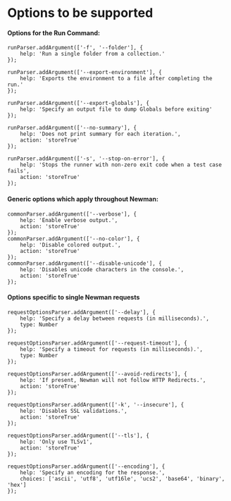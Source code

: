 # Options to be supported

#### Options for the Run Command:

    runParser.addArgument(['-f', '--folder'], {
        help: 'Run a single folder from a collection.'
    });

    runParser.addArgument(['--export-environment'], {
        help: 'Exports the environment to a file after completing the run.'
    });

    runParser.addArgument(['--export-globals'], {
        help: 'Specify an output file to dump Globals before exiting'
    });

    runParser.addArgument(['--no-summary'], {
        help: 'Does not print summary for each iteration.',
        action: 'storeTrue'
    });

    runParser.addArgument(['-s', '--stop-on-error'], {
        help: 'Stops the runner with non-zero exit code when a test case fails',
        action: 'storeTrue'
    });

#### Generic options which apply throughout Newman:

    commonParser.addArgument(['--verbose'], {
        help: 'Enable verbose output.',
        action: 'storeTrue'
    });
    commonParser.addArgument(['--no-color'], {
        help: 'Disable colored output.',
        action: 'storeTrue'
    });
    commonParser.addArgument(['--disable-unicode'], {
        help: 'Disables unicode characters in the console.',
        action: 'storeTrue'
    });

#### Options specific to single Newman requests

    requestOptionsParser.addArgument(['--delay'], {
        help: 'Specify a delay between requests (in milliseconds).',
        type: Number
    });

    requestOptionsParser.addArgument(['--request-timeout'], {
        help: 'Specify a timeout for requests (in milliseconds).',
        type: Number
    });

    requestOptionsParser.addArgument(['--avoid-redirects'], {
        help: 'If present, Newman will not follow HTTP Redirects.',
        action: 'storeTrue'
    });

    requestOptionsParser.addArgument(['-k', '--insecure'], {
        help: 'Disables SSL validations.',
        action: 'storeTrue'
    });

    requestOptionsParser.addArgument(['--tls'], {
        help: 'Only use TLSv1',
        action: 'storeTrue'
    });

    requestOptionsParser.addArgument(['--encoding'], {
        help: 'Specify an encoding for the response.',
        choices: ['ascii', 'utf8', 'utf16le', 'ucs2', 'base64', 'binary', 'hex']
    });

